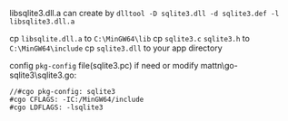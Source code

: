 libsqlite3.dll.a can create by `dlltool -D sqlite3.dll -d sqlite3.def -l libsqlite3.dll.a`

cp `libsqlite.dll.a` to `C:\MinGW64\lib`
cp `sqlite3.c` `sqlite3.h` to `C:\MinGW64\include`
cp `sqlite3.dll` to your app directory 


config `pkg-config` file(sqlite3.pc) if need 
or modify mattn\go-sqlite3\sqlite3.go:

	//#cgo pkg-config: sqlite3
	#cgo CFLAGS: -IC:/MinGW64/include
	#cgo LDFLAGS: -lsqlite3

